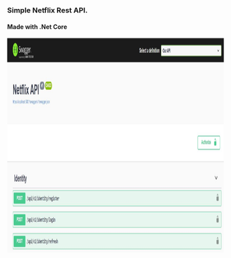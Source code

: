 ### Simple Netflix Rest API.
#### Made with .Net Core

<img  width="1000" height="500" src="https://github.com/akifkartal03/Rest-API-with-Net-Core/blob/master/img/1.JPG">
